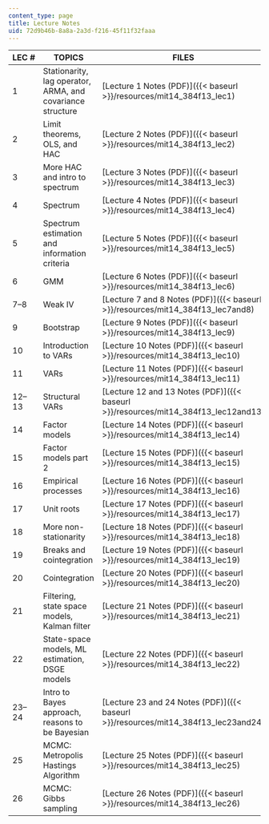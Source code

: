 ```yaml
---
content_type: page
title: Lecture Notes
uid: 72d9b46b-8a8a-2a3d-f216-45f11f32faaa
---
```


| LEC # | TOPICS | FILES |
| --- | --- | --- |
| 1 | Stationarity, lag operator, ARMA, and covariance structure | [Lecture 1 Notes (PDF)]({{< baseurl >}}/resources/mit14_384f13_lec1) |
| 2 | Limit theorems, OLS, and HAC | [Lecture 2 Notes (PDF)]({{< baseurl >}}/resources/mit14_384f13_lec2) |
| 3 | More HAC and intro to spectrum | [Lecture 3 Notes (PDF)]({{< baseurl >}}/resources/mit14_384f13_lec3) |
| 4 | Spectrum | [Lecture 4 Notes (PDF)]({{< baseurl >}}/resources/mit14_384f13_lec4) |
| 5 | Spectrum estimation and information criteria | [Lecture 5 Notes (PDF)]({{< baseurl >}}/resources/mit14_384f13_lec5) |
| 6 | GMM | [Lecture 6 Notes (PDF)]({{< baseurl >}}/resources/mit14_384f13_lec6) |
| 7–8 | Weak IV | [Lecture 7 and 8 Notes (PDF)]({{< baseurl >}}/resources/mit14_384f13_lec7and8) |
| 9 | Bootstrap | [Lecture 9 Notes (PDF)]({{< baseurl >}}/resources/mit14_384f13_lec9) |
| 10 | Introduction to VARs | [Lecture 10 Notes (PDF)]({{< baseurl >}}/resources/mit14_384f13_lec10) |
| 11 | VARs | [Lecture 11 Notes (PDF)]({{< baseurl >}}/resources/mit14_384f13_lec11) |
| 12–13 | Structural VARs | [Lecture 12 and 13 Notes (PDF)]({{< baseurl >}}/resources/mit14_384f13_lec12and13) |
| 14 | Factor models | [Lecture 14 Notes (PDF)]({{< baseurl >}}/resources/mit14_384f13_lec14) |
| 15 | Factor models part 2 | [Lecture 15 Notes (PDF)]({{< baseurl >}}/resources/mit14_384f13_lec15) |
| 16 | Empirical processes | [Lecture 16 Notes (PDF)]({{< baseurl >}}/resources/mit14_384f13_lec16) |
| 17 | Unit roots | [Lecture 17 Notes (PDF)]({{< baseurl >}}/resources/mit14_384f13_lec17) |
| 18 | More non-stationarity | [Lecture 18 Notes (PDF)]({{< baseurl >}}/resources/mit14_384f13_lec18) |
| 19 | Breaks and cointegration | [Lecture 19 Notes (PDF)]({{< baseurl >}}/resources/mit14_384f13_lec19) |
| 20 | Cointegration | [Lecture 20 Notes (PDF)]({{< baseurl >}}/resources/mit14_384f13_lec20) |
| 21 | Filtering, state space models, Kalman filter | [Lecture 21 Notes (PDF)]({{< baseurl >}}/resources/mit14_384f13_lec21) |
| 22 | State-space models, ML estimation, DSGE models | [Lecture 22 Notes (PDF)]({{< baseurl >}}/resources/mit14_384f13_lec22) |
| 23–24 | Intro to Bayes approach, reasons to be Bayesian | [Lecture 23 and 24 Notes (PDF)]({{< baseurl >}}/resources/mit14_384f13_lec23and24) |
| 25 | MCMC: Metropolis Hastings Algorithm | [Lecture 25 Notes (PDF)]({{< baseurl >}}/resources/mit14_384f13_lec25) |
| 26 | MCMC: Gibbs sampling | [Lecture 26 Notes (PDF)]({{< baseurl >}}/resources/mit14_384f13_lec26)